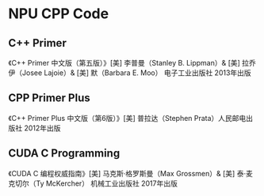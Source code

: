 # NPU CPP Code

## C++ Primer
《C++ Primer 中文版（第五版）》[美] 李普曼（Stanley B. Lippman）& [美] 拉乔伊（Josee Lajoie）& [美] 默（Barbara E. Moo） 电子工业出版社  2013年出版

## CPP Primer Plus
《C++ Primer Plus 中文版（第6版）》[美] 普拉达（Stephen Prata）人民邮电出版社  2012年出版

## CUDA C Programming
《CUDA C 编程权威指南》[美] 马克斯·格罗斯曼（Max Grossmen）& [美] 泰·麦克切尔（Ty McKercher） 机械工业出版社  2017年出版
